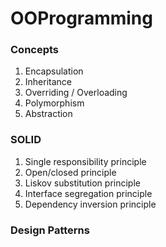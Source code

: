 # OOProgramming

### Concepts
1. Encapsulation 
2. Inheritance 
3. Overriding / Overloading 
4. Polymorphism 
5. Abstraction 

### SOLID
1. Single responsibility principle
2. Open/closed principle
3. Liskov substitution principle
4. Interface segregation principle
5. Dependency inversion principle

### Design Patterns
